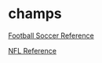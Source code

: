 # champs

[Football Soccer Reference](https://fbref.com/en/?__hstc=213859787.cb33f4a248ba0af333a7608492166994.1664420168087.1664420168087.1664420168087.1&__hssc=213859787.1.1664420168087&__hsfp=2042877427)


[NFL Reference](https://www.pro-football-reference.com/)

